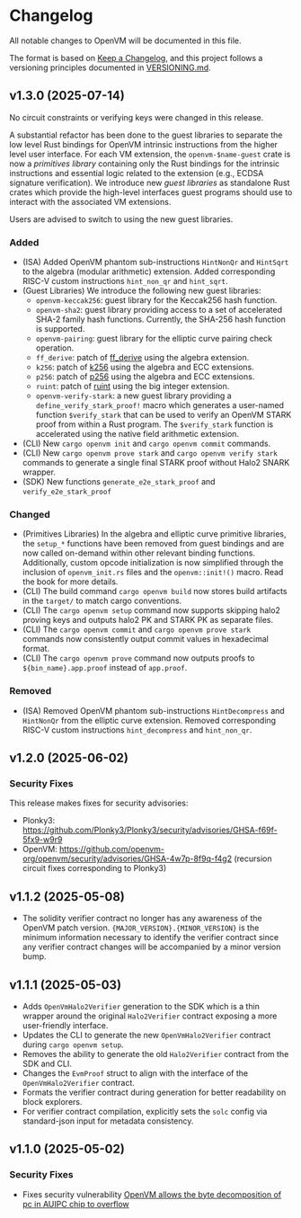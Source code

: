 # Changelog

All notable changes to OpenVM will be documented in this file.

The format is based on [Keep a Changelog](https://keepachangelog.com/en/1.0.0/),
and this project follows a versioning principles documented in [VERSIONING.md](./VERSIONING.md).

## v1.3.0 (2025-07-14)

No circuit constraints or verifying keys were changed in this release.

A substantial refactor has been done to the guest libraries to separate the low level Rust bindings for OpenVM intrinsic instructions from the higher level user interface. For each VM extension, the `openvm-$name-guest` crate is now a _primitives library_ containing only the Rust bindings for the intrinsic instructions and essential logic related to the extension (e.g., ECDSA signature verification). We introduce new _guest libraries_ as standalone Rust crates which provide the high-level interfaces guest programs should use to interact with the associated VM extensions.

Users are advised to switch to using the new guest libraries.

### Added
- (ISA) Added OpenVM phantom sub-instructions `HintNonQr` and `HintSqrt` to the algebra (modular arithmetic) extension. Added corresponding RISC-V custom instructions `hint_non_qr` and `hint_sqrt`.
- (Guest Libraries) We introduce the following new guest libraries:
  - `openvm-keccak256`: guest library for the Keccak256 hash function.
  - `openvm-sha2`: guest library providing access to a set of accelerated SHA-2 family hash functions. Currently, the SHA-256 hash function is supported.
  - `openvm-pairing`: guest library for the elliptic curve pairing check operation.
  - `ff_derive`: patch of [ff_derive](https://crates.io/crates/ff_derive) using the algebra extension.
  - `k256`: patch of [k256](https://crates.io/crates/k256) using the algebra and ECC extensions.
  - `p256`: patch of [p256](https://crates.io/crates/p256) using the algebra and ECC extensions.
  - `ruint`: patch of [ruint](https://crates.io/crates/ruint) using the big integer extension.
  - `openvm-verify-stark`: a new guest library providing a `define_verify_stark_proof!` macro which generates a user-named function `$verify_stark` that can be used to verify an OpenVM STARK proof from within a Rust program. The `$verify_stark` function is accelerated using the native field arithmetic extension.
- (CLI) New `cargo openvm init` and `cargo openvm commit` commands.
- (CLI) New `cargo openvm prove stark` and `cargo openvm verify stark` commands to generate a single final STARK proof without Halo2 SNARK wrapper.
- (SDK) New functions `generate_e2e_stark_proof` and `verify_e2e_stark_proof`

### Changed
- (Primitives Libraries) In the algebra and elliptic curve primitive libraries, the `setup_*` functions have been removed from guest bindings and are now called on-demand within other relevant binding functions. Additionally, custom opcode initialization is now simplified through the inclusion of `openvm_init.rs` files and the `openvm::init!()` macro. Read the book for more details.
- (CLI) The build command `cargo openvm build` now stores build artifacts in the `target/` to match cargo conventions.
- (CLI) The `cargo openvm setup` command now supports skipping halo2 proving keys and outputs halo2 PK and STARK PK as separate files.
- (CLI) The `cargo openvm commit` and `cargo openvm prove stark` commands now consistently output commit values in hexadecimal format.
- (CLI) The `cargo openvm prove` command now outputs proofs to `${bin_name}.app.proof` instead of `app.proof`.

### Removed
- (ISA) Removed OpenVM phantom sub-instructions `HintDecompress` and `HintNonQr` from the elliptic curve extension. Removed corresponding RISC-V custom instructions `hint_decompress` and `hint_non_qr`.

## v1.2.0 (2025-06-02)

### Security Fixes
This release makes fixes for security advisories:
- Plonky3: https://github.com/Plonky3/Plonky3/security/advisories/GHSA-f69f-5fx9-w9r9
- OpenVM: https://github.com/openvm-org/openvm/security/advisories/GHSA-4w7p-8f9q-f4g2 (recursion circuit fixes corresponding to Plonky3)

## v1.1.2 (2025-05-08)

- The solidity verifier contract no longer has any awareness of the OpenVM patch version. `{MAJOR_VERSION}.{MINOR_VERSION}` is the minimum information necessary to identify the verifier contract since any verifier contract changes will be accompanied by a minor version bump.

## v1.1.1 (2025-05-03)

- Adds `OpenVmHalo2Verifier` generation to the SDK which is a thin wrapper around the original `Halo2Verifier` contract exposing a more user-friendly interface.
- Updates the CLI to generate the new `OpenVmHalo2Verifier` contract during `cargo openvm setup`.
- Removes the ability to generate the old `Halo2Verifier` contract from the SDK and CLI.
- Changes the `EvmProof` struct to align with the interface of the `OpenVmHalo2Verifier` contract.
- Formats the verifier contract during generation for better readability on block explorers.
- For verifier contract compilation, explicitly sets the `solc` config via standard-json input for metadata consistency.

## v1.1.0 (2025-05-02)

### Security Fixes
- Fixes security vulnerability [OpenVM allows the byte decomposition of pc in AUIPC chip to overflow](https://github.com/advisories/GHSA-jf2r-x3j4-23m7)
